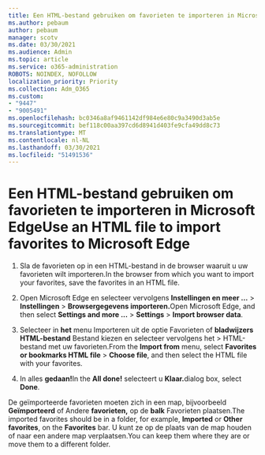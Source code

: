 ```yaml
---
title: Een HTML-bestand gebruiken om favorieten te importeren in Microsoft Edge
ms.author: pebaum
author: pebaum
manager: scotv
ms.date: 03/30/2021
ms.audience: Admin
ms.topic: article
ms.service: o365-administration
ROBOTS: NOINDEX, NOFOLLOW
localization_priority: Priority
ms.collection: Adm_O365
ms.custom:
- "9447"
- "9005491"
ms.openlocfilehash: bc0346a8af9461142df984e6e80c9a3490d3ab5e
ms.sourcegitcommit: bef118c00aa397cd6d8941d403fe9cfa49dd8c73
ms.translationtype: MT
ms.contentlocale: nl-NL
ms.lasthandoff: 03/30/2021
ms.locfileid: "51491536"
---
```

# <a name="use-an-html-file-to-import-favorites-to-microsoft-edge"></a><span data-ttu-id="230f4-102">Een HTML-bestand gebruiken om favorieten te importeren in Microsoft Edge</span><span class="sxs-lookup"><span data-stu-id="230f4-102">Use an HTML file to import favorites to Microsoft Edge</span></span>

1. <span data-ttu-id="230f4-103">Sla de favorieten op in een HTML-bestand in de browser waaruit u uw favorieten wilt importeren.</span><span class="sxs-lookup"><span data-stu-id="230f4-103">In the browser from which you want to import your favorites, save the favorites in an HTML file.</span></span>

1. <span data-ttu-id="230f4-104">Open Microsoft Edge en selecteer vervolgens **Instellingen en meer ...**  >  **Instellingen**  >  **Browsergegevens importeren.**</span><span class="sxs-lookup"><span data-stu-id="230f4-104">Open Microsoft Edge, and then select **Settings and more ...** > **Settings** > **Import browser data**.</span></span>

1. <span data-ttu-id="230f4-105">Selecteer in **het** menu Importeren uit de optie Favorieten of **bladwijzers HTML-bestand** Bestand kiezen en selecteer vervolgens het  >  HTML-bestand met uw favorieten.</span><span class="sxs-lookup"><span data-stu-id="230f4-105">From the **Import from** menu, select **Favorites or bookmarks HTML file** > **Choose file**, and then select the HTML file with your favorites.</span></span>

1. <span data-ttu-id="230f4-106">In alles **gedaan!**</span><span class="sxs-lookup"><span data-stu-id="230f4-106">In the **All done!**</span></span> <span data-ttu-id="230f4-107">selecteert u **Klaar.**</span><span class="sxs-lookup"><span data-stu-id="230f4-107">dialog box, select **Done**.</span></span>

<span data-ttu-id="230f4-108">De geïmporteerde favorieten moeten zich in een map, bijvoorbeeld **Geïmporteerd** of Andere **favorieten,** op de **balk** Favorieten plaatsen.</span><span class="sxs-lookup"><span data-stu-id="230f4-108">The imported favorites should be in a folder, for example, **Imported** or **Other favorites**, on the **Favorites** bar.</span></span> <span data-ttu-id="230f4-109">U kunt ze op de plaats van de map houden of naar een andere map verplaatsen.</span><span class="sxs-lookup"><span data-stu-id="230f4-109">You can keep them where they are or move them to a different folder.</span></span>